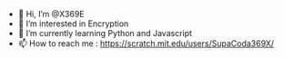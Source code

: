 - 👋 Hi, I’m @X369E
- 👀 I’m interested in Encryption
- 🌱 I’m currently learning Python and Javascript
- 📫 How to reach me : https://scratch.mit.edu/users/SupaCoda369X/

<!---
X369E/X369E is a ✨ special ✨ repository because its `README.md` (this file) appears on your GitHub profile.
You can click the Preview link to take a look at your changes.
--->
